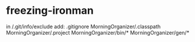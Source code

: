 freezing-ironman
================

in <root>/.git/info/exclude add:
.gitignore
MorningOrganizer/.classpath
MorningOrganizer/.project
MorningOrganizer/bin/*
MorningOrganizer/gen/*
